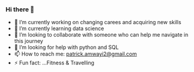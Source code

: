 ### Hi there 👋
- 🔭 I’m currently working on changing carees and acquiring new skills
- 🌱 I’m currently learning data science
- 👯 I’m looking to collaborate with someone who can help me navigate in this journey
- 🤔 I’m looking for help with python and SQL
- 📫 How to reach me: patrick.amwayi2@gmail.com
- ⚡ Fun fact: ...Fitness & Travelling
